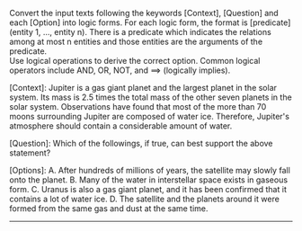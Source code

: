 Convert the input texts following the keywords [Context], [Question] and each [Option] into logic forms.  For each logic form, the format is [predicate](entity 1,  ..., entity n). There is a predicate which indicates the relations among at most n entities and those entities are the arguments of the predicate.   
Use logical operations to derive the correct option.  Common logical operators include AND, OR, NOT,   and  ==> (logically implies). 

[Context]:
Jupiter is a gas giant planet and the largest planet in the solar system. Its mass is 2.5 times the total mass of the other seven planets in the solar system. Observations have found that most of the more than 70 moons surrounding Jupiter are composed of water ice. Therefore, Jupiter's atmosphere should contain a considerable amount of water.

[Question]:
Which of the followings, if true, can best support the above statement?

[Options]:
A. After hundreds of millions of years, the satellite may slowly fall onto the planet.
B. Many of the water in interstellar space exists in gaseous form.
C. Uranus is also a gas giant planet, and it has been confirmed that it contains a lot of water ice.
D. The satellite and the planets around it were formed from the same gas and dust at the same time.

-----------------



